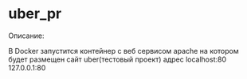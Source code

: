 # uber_pr
Описание:

В Docker запустится контейнер с веб сервисом apache на котором будет размещен сайт uber(тестовый проект)
адрес localhost:80 127.0.0.1:80
